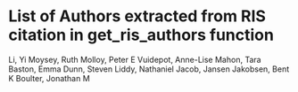 # List of Authors extracted from RIS citation in get_ris_authors function
Li, Yi
Moysey, Ruth
Molloy, Peter E
Vuidepot, Anne-Lise
Mahon, Tara
Baston, Emma
Dunn, Steven
Liddy, Nathaniel
Jacob, Jansen
Jakobsen, Bent K
Boulter, Jonathan M